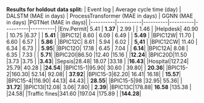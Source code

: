 **Results for holdout data split:**
| Event log | Average cycle time (day) | DALSTM (MAE in days) | ProcessTransformer (MAE in days) | GGNN (MAE in days) |PGTNet (MAE in days)|
|----------|----------|----------|----------|----------|----------|
|Env.Permit| 5.41 | **1.37** | 2.99 |  | 1.46 |
|Helpdesk| 40.90 | 10.75 |6.37 | | **5.41** |
|BPIC12| 8.60 | 6.09 | 6.49 | | **5.49** |
|BPIC12W| 11.70 | 6.60 | 6.57 | | **5.86** |
|BPIC12C| 8.61 | 5.94 | 6.02 |  |	**5,41** |
|BPIC12CW| 11.40 | 6.34 | 6.73 |		| **5.95**|
|BPIC12O| 17.18 | 6.45	| 7.04 |		| **6.14**|
|BPIC12A| 8.08 | 6.35 |		7.33 |	|	**5.71**|
|BPIC20I|86.50	|12.40	|15.16	|	|**12.24**|
|BPIC20D|11.50	|3.73	|3.75	|	|**3.43**|
|Sepsis|28.48|	18.07	|33.18	|	|**16.43**|
|Hospital|127.24|	25.79|	40.28	| |**24.54**|
|BPIC15-1|95.90|	30.60	|	39.80| |	**20.36**|
|BPIC15-2|160.30|	52.14|	92.08| |	**37.92**|
|BPIC15-3|62.20|	16.41|	16.18|	|	**15.57**|
|BPIC15-4|116.90|	44.13|	44.43|	|	**28.55**|
|BPIC15-5|98	|32.95|	55.36|	|	**31.72**|
|BPIC13I|12.08|	3.06|	7.80|	|	**2.39**|
|BPIC13C|178.88|	**16.58**	|135.38	|	|24.58|
|Traffic fines|341.60	|197.04	|175.89	|	|**144.28**|
<!-- This is not remaining of the table. -->

